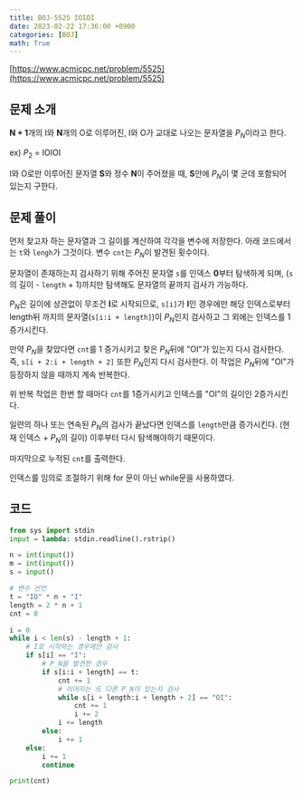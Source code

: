```yaml
---
title: BOJ-5525 IOIOI
date: 2023-02-22 17:36:00 +0900
categories: [BOJ]
math: True
---
```


[https://www.acmicpc.net/problem/5525](https://www.acmicpc.net/problem/5525)

## 문제 소개

**N + 1**개의 I와 **N**개의 O로 이루어진, I와 O가 교대로 나오는 문자열을 $P_N$이라고 한다.

ex) $P_2$ = IOIOI

I와 O로만 이루어진 문자열 **S**와 정수 **N**이 주어졌을 때, **S**안에 $P_N$이 몇 군데 포함되어 있는지 구한다.

## 문제 풀이

먼저 찾고자 하는 문자열과 그 길이를 계산하여 각각을 변수에 저장한다. 아래 코드에서는 `t`와 `lengh`가 그것이다. 변수 `cnt`는 $P_N$이 발견된 횟수이다.

문자열이 존재하는지 검사하기 위해 주어진 문자열 `s`를 인덱스 **0**부터 탐색하게 되며, (`s`의 길이 - `length` + 1)까지만 탐색해도 문자열의 끝까지 검사가 가능하다.

$P_N$은 길이에 상관없이 무조건 **I**로 시작되므로, `s[i]`가 **I**인 경우에만 해당 인덱스로부터 length뒤 까지의 문자열(`s[i:i + length]`)이 $P_N$인지 검사하고 그 외에는 인덱스를 1 증가시킨다.

만약 $P_N$을 찾았다면 `cnt`를 1 증가시키고 찾은 $P_N$뒤에 "OI"가 있는지 다시 검사한다. 즉, `s[i + 2:i + length + 2]` 또한 $P_N$인지 다시 검사한다. 이 작업은 $P_N$뒤에 "OI"가 등장하지 않을 때까지 계속 반복한다.

위 반복 작업은 한번 할 때마다 `cnt`를 1증가시키고 인덱스를 "OI"의 길이인 2증가시킨다.

일련의 하나 또는 연속된 $P_N$의 검사가 끝났다면 인덱스를 `length`만큼 증가시킨다. (현재 인덱스 + $P_N$의 길이) 이후부터 다시 탐색해야하기 때문이다.

마지막으로 누적된 `cnt`를 출력한다.

인덱스를 임의로 조절하기 위해 for 문이 아닌 while문을 사용하였다.

## 코드

```python
from sys import stdin
input = lambda: stdin.readline().rstrip()

n = int(input())
m = int(input())
s = input()

# 변수 선언
t = "IO" * n + "I"
length = 2 * n + 1
cnt = 0

i = 0
while i < len(s) - length + 1:
    # I로 시작하는 경우에만 검사
    if s[i] == "I":
        # P_N을 발견한 경우
        if s[i:i + length] == t:
            cnt += 1
            # 이어지는 또 다른 P_N이 있는지 검사
            while s[i + length:i + length + 2] == "OI":
                cnt += 1
                i += 2
            i += length
        else:
            i += 1
    else:
        i += 1
        continue

print(cnt)
```
